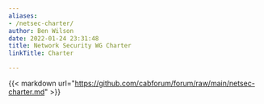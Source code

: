 ```yaml
---
aliases:
- /netsec-charter/
author: Ben Wilson
date: 2022-01-24 23:31:48
title: Network Security WG Charter
linkTitle: Charter

---
```


{{< markdown url="https://github.com/cabforum/forum/raw/main/netsec-charter.md" >}}
